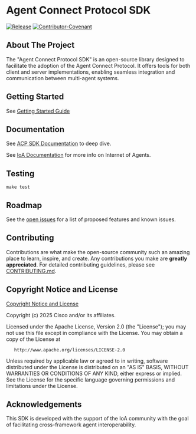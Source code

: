 # Agent Connect Protocol SDK

[![Release](https://img.shields.io/github/v/release/agntcy/acp-sdk?display_name=tag)](CHANGELOG.md)
[![Contributor-Covenant](https://img.shields.io/badge/Contributor%20Covenant-2.1-fbab2c.svg)](CODE_OF_CONDUCT.md)

## About The Project

The "Agent Connect Protocol SDK" is an open-source library designed to facilitate the adoption of the Agent Connect Protocol.
It offers tools for both client and server implementations, enabling seamless integration and communication between multi-agent systems.

## Getting Started

See [Getting Started Guide](docs/README.md#getting-started)


## Documentation

See [ACP SDK Documentation](https://agntcy.github.io/acp-sdk) to deep dive.

See [IoA Documentation](https://docs.agntcy.org) for more info on Internet of Agents.

## Testing

`make test`


## Roadmap

See the [open issues](https://github.com/agntcy/acp-sdk/issues) for a list of proposed features and known issues.

## Contributing

Contributions are what make the open-source community such an amazing place to learn, inspire, and create. Any contributions you make are **greatly appreciated**. For detailed contributing guidelines, please see [CONTRIBUTING.md](docs/CONTRIBUTING.md).


## Copyright Notice and License

[Copyright Notice and License](./LICENSE)

Copyright (c) 2025 Cisco and/or its affiliates.

Licensed under the Apache License, Version 2.0 (the "License");
you may not use this file except in compliance with the License.
You may obtain a copy of the License at

       http://www.apache.org/licenses/LICENSE-2.0

Unless required by applicable law or agreed to in writing, software
distributed under the License is distributed on an "AS IS" BASIS,
WITHOUT WARRANTIES OR CONDITIONS OF ANY KIND, either express or implied.
See the License for the specific language governing permissions and
limitations under the License.


## Acknowledgements

This SDK is developed with the support of the IoA community with the goal of facilitating cross-framework agent interoperability.
